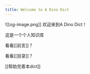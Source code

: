 ```yaml
---
title: Welcome to A Dino Dict
---
```

![[og-image.png]]
欢迎来到A Dino Dict！  

这是一个个人知识库  

看看[[前言]]？  

看看[[目录]]？

[[帮助完善本dict]] 